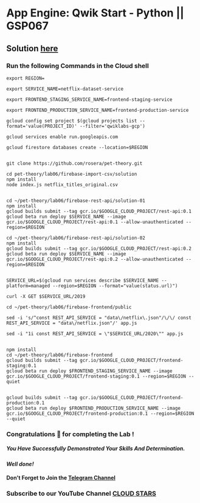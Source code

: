 # App Engine: Qwik Start - Python || GSP067

## Solution [here](https://youtu.be/gnRrAbUzMdc)

### Run the following Commands in the Cloud shell


```
export REGION=
```

```
export SERVICE_NAME=netflix-dataset-service

export FRONTEND_STAGING_SERVICE_NAME=frontend-staging-service

export FRONTEND_PRODUCTION_SERVICE_NAME=frontend-production-service
```

```
gcloud config set project $(gcloud projects list --format='value(PROJECT_ID)' --filter='qwiklabs-gcp')

gcloud services enable run.googleapis.com

gcloud firestore databases create --location=$REGION


git clone https://github.com/rosera/pet-theory.git

cd pet-theory/lab06/firebase-import-csv/solution
npm install
node index.js netflix_titles_original.csv


cd ~/pet-theory/lab06/firebase-rest-api/solution-01
npm install
gcloud builds submit --tag gcr.io/$GOOGLE_CLOUD_PROJECT/rest-api:0.1
gcloud beta run deploy $SERVICE_NAME --image gcr.io/$GOOGLE_CLOUD_PROJECT/rest-api:0.1 --allow-unauthenticated --region=$REGION

cd ~/pet-theory/lab06/firebase-rest-api/solution-02
npm install
gcloud builds submit --tag gcr.io/$GOOGLE_CLOUD_PROJECT/rest-api:0.2
gcloud beta run deploy $SERVICE_NAME --image gcr.io/$GOOGLE_CLOUD_PROJECT/rest-api:0.2 --allow-unauthenticated --region=$REGION


SERVICE_URL=$(gcloud run services describe $SERVICE_NAME --platform=managed --region=$REGION --format="value(status.url)")

curl -X GET $SERVICE_URL/2019

cd ~/pet-theory/lab06/firebase-frontend/public

sed -i 's/^const REST_API_SERVICE = "data\/netflix\.json"/\/\/ const REST_API_SERVICE = "data\/netflix.json"/' app.js

sed -i "1i const REST_API_SERVICE = \"$SERVICE_URL/2020\"" app.js


npm install
cd ~/pet-theory/lab06/firebase-frontend
gcloud builds submit --tag gcr.io/$GOOGLE_CLOUD_PROJECT/frontend-staging:0.1
gcloud beta run deploy $FRONTEND_STAGING_SERVICE_NAME --image gcr.io/$GOOGLE_CLOUD_PROJECT/frontend-staging:0.1 --region=$REGION --quiet


gcloud builds submit --tag gcr.io/$GOOGLE_CLOUD_PROJECT/frontend-production:0.1
gcloud beta run deploy $FRONTEND_PRODUCTION_SERVICE_NAME --image gcr.io/$GOOGLE_CLOUD_PROJECT/frontend-production:0.1 --region=$REGION --quiet
```



### Congratulations 🎉 for completing the Lab !

##### You Have Successfully Demonstrated Your Skills And Determination.

#### *Well done!*

#### Don't Forget to Join the [Telegram Channel](https://t.me/cloudstars24)

### Subscribe to our YouTube Channel [CLOUD STARS](https://www.youtube.com/@cloud-stars)
